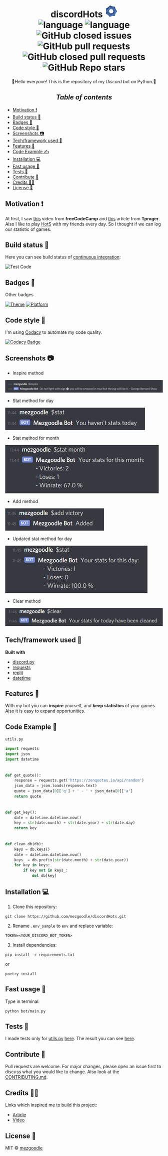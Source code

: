 <h1 id="project-title" align="center">
  discordHots <img alt="logo" width="40" height="40" src="https://raw.githubusercontent.com/mezgoodle/images/master/MezidiaLogoTransparent.png" /><br>
  <img alt="language" src="https://img.shields.io/badge/language-python-brightgreen?style=flat-square" />
  <img alt="language" src="https://img.shields.io/github/issues/mezgoodle/discordHots?style=flat-square" />
  <img alt="GitHub closed issues" src="https://img.shields.io/github/issues-closed/mezgoodle/discordHots?style=flat-square" />
  <img alt="GitHub pull requests" src="https://img.shields.io/github/issues-pr/mezgoodle/discordHots?style=flat-square" />
  <img alt="GitHub closed pull requests" src="https://img.shields.io/github/issues-pr-closed/mezgoodle/discordHots?style=flat-square" />
  <img alt="GitHub Repo stars" src="https://img.shields.io/github/stars/mezgoodle/discordHots?style=flat-square">
</h1>

<p align="center">
🌟Hello everyone! This is the repository of my <i>Discord</i> bot on Python.🌟
</p>

<h2 align="center">
  <i>Table of contents</i>
</h2>

- [Motivation ❗](#motivation-)
- [Build status 🔨](#build-status-)
- [Badges 🏅](#badges-)
- [Code style 📇](#code-style-)
- [Screenshots 📷](#screenshots-)
- [Tech/framework used 🔧](#techframework-used-)
- [Features 💪](#features-)
- [Code Example ✍️](#code-example-)
- [Installation 💻](#installation-)
- [Fast usage 💨](#fast-usage-)
- [Tests 🧪](#tests-)
- [Contribute 💁](#contribute-)
- [Credits 🧑‍🤝‍](#credits-)
- [License 🔖](#license-)


## Motivation ❗

At first, I saw [this](https://www.youtube.com/watch?v=SPTfmiYiuok&feature=emb_logo) video from **freeCodeCamp** and [this](https://tproger.ru/video/boty-dlja-discord-na-python-proekt-dlja-nachinajushhih/) article from **Tproger**. Also I like to play [HotS](https://heroesofthestorm.com/en-us/) with my friends every day. So I thought if we can log our statistic of games.

## Build status 🔨

Here you can see build status of [continuous integration](https://en.wikipedia.org/wiki/Continuous_integration):

![Test Code](https://github.com/mezgoodle/discordHots/workflows/Test%20Code/badge.svg)

## Badges 🏅

Other badges

[![Theme](https://img.shields.io/badge/Theme-Bot-brightgreen?style=flat-square)](https://www.google.com.ua/)
[![Platform](https://img.shields.io/badge/Platform-Discord-brightgreen?style=flat-square)](https://www.google.com.ua/)

## Code style 📇

I'm using [Codacy](https://www.codacy.com/) to automate my code quality.

[![Codacy Badge](https://app.codacy.com/project/badge/Grade/96180c20b781457d8a754b20b814cc41)](https://www.codacy.com/gh/mezgoodle/discordHots/dashboard?utm_source=github.com&amp;utm_medium=referral&amp;utm_content=mezgoodle/discordHots&amp;utm_campaign=Badge_Grade)
 
## Screenshots 📷

- Inspire method

![Screenshot 1](https://raw.githubusercontent.com/mezgoodle/images/master/discordHots1.png)

- Stat method for day

![Screenshot 2](https://raw.githubusercontent.com/mezgoodle/images/master/discordHots2.png)

- Stat method for month

![Screenshot 3](https://raw.githubusercontent.com/mezgoodle/images/master/discordHots3.png)

- Add method

![Screenshot 4](https://raw.githubusercontent.com/mezgoodle/images/master/discordHots4.png)

- Updated stat method for day

![Screenshot 5](https://raw.githubusercontent.com/mezgoodle/images/master/discordHots5.png)

- Clear method

![Screenshot 6](https://raw.githubusercontent.com/mezgoodle/images/master/discordHots6.png)

## Tech/framework used 🔧

**Built with**

- [discord.py](https://discordpy.readthedocs.io/en/latest/)
- [requests](https://requests.readthedocs.io/en/master/)
- [replit](https://pypi.org/project/replit/)
- [datetime](https://docs.python.org/3/library/datetime.html)

## Features 💪

With my bot you can **inspire** yourself, and **keep statistics** of your games. Also it is easy to expand opportunities.

## Code Example :pushpin:

`utils.py`

```python
import requests
import json
import datetime


def get_quote():
    response = requests.get('https://zenquotes.io/api/random')
    json_data = json.loads(response.text)
    quote = json_data[0]['q'] + ' - ' + json_data[0]['a']
    return quote


def get_key():
    date = datetime.datetime.now()
    key = str(date.month) + str(date.year) + str(date.day)
    return key


def clean_db(db):
    keys = db.keys()
    date = datetime.datetime.now()
    keys_ = db.prefix(str(date.month) + str(date.year))
    for key in keys:
        if key not in keys_:
            del db[key]
```

## Installation 💻

1. Clone this repository:

```
git clone https://github.com/mezgoodle/discordHots.git
```

2. Rename `.env_sample` to `env` and replace variable:

```
TOKEN=<YOUR_DISCORD_BOT_TOKEN>
```

3. Install dependencies:

```
pip install -r requirements.txt
```

or

```
poetry install
```

## Fast usage 💨

Type in terminal:

```
python bot/main.py
```

## Tests 🧪

I made tests only for [utils.py](https://github.com/mezgoodle/discordHots/blob/master/bot/utils.py) [here](https://github.com/mezgoodle/discordHots/blob/master/test/test_utils.py). The result you can see [here](https://github.com/mezgoodle/discordHots/actions).

## Contribute 💁

Pull requests are welcome. For major changes, please open an issue first to discuss what you would like to change. Also look at the [CONTRIBUTING.md](https://github.com/mezgoodle/discordHots/blob/master/CONTRIBUTING.md).

## Credits 🧑‍🤝‍

Links which inspired me to build this project:

- [Article](https://tproger.ru/video/boty-dlja-discord-na-python-proekt-dlja-nachinajushhih/)
- [Video](https://www.youtube.com/watch?v=SPTfmiYiuok&feature=emb_logo)

## License 🔖

MIT © [mezgoodle](https://github.com/mezgoodle)
